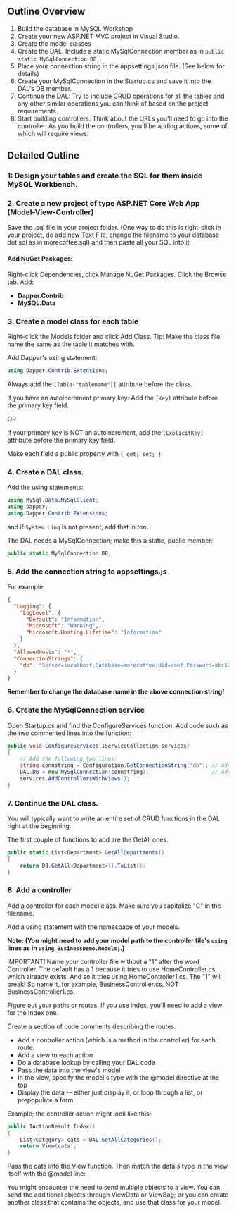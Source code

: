 ## Outline Overview

1. Build the database in MySQL Workshop
2. Create your new ASP.NET MVC project in Visual Studio.
3. Create the model classes
4. Create the DAL. Include a static MySqlConnection member as in ```public static MySqlConnection DB;```.
5. Place your connection string in the appsettings.json file. (See below for details)
6. Create your MySqlConnection in the Startup.cs and save it into the DAL's DB member.
7. Continue the DAL: Try to include CRUD operations for all the tables and any other similar operations you can think of based on the project requirements.
8. Start building controllers. Think about the URLs you'll need to go into the controller. As you build the controllers, you'll be adding actions, some of which will require views.

## Detailed Outline

### 1: Design your tables and create the SQL for them inside MySQL Workbench.

### 2. Create a new project of type ASP.NET Core Web App (Model-View-Controller)

Save the .sql file in your project folder. (One way to do this is right-click in your project, do add new Text File, change the filename to your database dot sql as in morecoffee.sql) and then paste all your SQL into it.

#### Add NuGet Packages:
Right-click Dependencies, click Manage NuGet Packages. Click the Browse tab. Add:
* **Dapper.Contrib**
* **MySQL.Data**

### 3. Create a model class for each table

Right-click the Models folder and click Add Class. Tip: Make the class file name the same as the table it matches with.

Add Dapper's using statement:

```cs
using Dapper.Contrib.Extensions;
```

Always add the ```[Table("tablename")]``` attribute before the class.

If you have an autoincrement primary key: Add the ```[Key]``` attribute before the primary key field.

OR

If your primary key is NOT an autoincrement, add the ```[ExplicitKey]``` attribute before the primary key field.

Make each field a public property with ```{ get; set; }```


### 4. Create a DAL class.

Add the using statements:
```cs
using MySql.Data.MySqlClient;
using Dapper;
using Dapper.Contrib.Extensions;
```

and if ```System.Linq``` is not present, add that in too.

The DAL needs a MySqlConnection; make this a static, public member:

```cs
public static MySqlConnection DB;
```

### 5. Add the connection string to appsettings.js

For example:

```json
{
  "Logging": {
    "LogLevel": {
      "Default": "Information",
      "Microsoft": "Warning",
      "Microsoft.Hosting.Lifetime": "Information"
    }
  },
  "AllowedHosts": "*",
  "ConnectionStrings": {
    "db": "Server=localhost;Database=morecoffee;Uid=root;Password=abc123"
  }
}
```

**Remember to change the database name in the above connection string!**

### 6. Create the MySqlConnection service

Open Startup.cs and find the ConfigureServices function. Add code such as the two commented lines into the function:

```cs
public void ConfigureServices(IServiceCollection services)
{
	// Add the following two lines:
	string connstring = Configuration.GetConnectionString("db"); // Add this
	DAL.DB = new MySqlConnection(connstring);                    // Add this
	services.AddControllersWithViews();
}
```

### 7. Continue the DAL class.

You will typically want to write an entire set of CRUD functions in the DAL right at the beginning.

The first couple of functions to add are the GetAll ones.

```cs
public static List<Department> GetAllDepartments()
{
	return DB.GetAll<Department>().ToList();
}
```

### 8. Add a controller

Add a controller for each model class. Make sure you capitalize "C" in the filename.

Add a using statement with the namespace of your models.

**Note: (You might need to add your model path to the controller file's ```using``` lines as in ```using BusinessDemo.Models;```.)**

IMPORTANT! Name your controller file without a "1" after the word Controller. The default has a 1 because it tries to use HomeController.cs, which already exists.
And so it tries using HomeController1.cs. The "1" will break! So name it, for example, BusinessController.cs, NOT BusinessController1.cs.

Figure out your paths or routes. If you use index, you'll need to add a view for the Index one. 

Create a section of code comments describing the routes.

* Add a controller action (which is a method in the controller) for each route.
* Add a view to each action
* Do a database lookup by calling your DAL code
* Pass the data into the view's model
* In the view, specify the model's type with the @model directive at the top
* Display the data -- either just display it, or loop through a list, or prepopulate a form.

Example; the controller action might look like this:

```cs
public IActionResult Index()
{
	List<Category> cats = DAL.GetAllCategories();
	return View(cats);
}
```

Pass the data into the View function. Then match the data's type in the view itself with the @model line:

You might encounter the need to send multiple objects to a view. You can send the additional objects through ViewData or ViewBag; or you can create another class that contains the objects, and use that class for your model.


